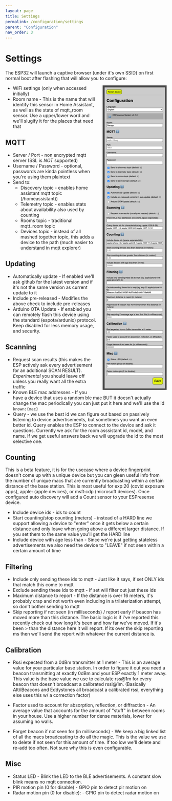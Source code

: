 ```yaml
---
layout: page
title: Settings
permalink: /configuration/settings
parent: "Configuration"
nav_order: 3
---
```


# Settings

The ESP32 will launch a captive browser (under it's own SSID) on first normal boot after flashing that will allow you to configure:

<div class="clearfix" markdown=1>

<img src="/images/settings_screenshot.png" style="float:right;margin-left:20px;width:200px">

* WiFi settings (only when accessed initially)
* Room name - This is the name that will identify this sensor in Home Assistant, as well as the state of mqtt_room sensor. Use a upper/lower word and we'll slugify it for the places that need that

## MQTT

* Server / Port - non encrypted mqtt server (SSL is *NOT* supported)
* Username / Password - optional, passwords are kinda pointless when you're using them plaintext
* Send to:
  * Discovery topic - enables home assistant mqtt topic (/homeassistant))
  * Telemetry topic - enables stats about availability also used by counting
  * Rooms topic - traditional mqtt_room topic
  * Devices topic - instead of all mashed together topic, this adds a device to the path (much easier to understand in mqtt explorer)

## Updating

* Automatically update - If enabled we'll ask github for the latest version and if it's not the same version as current update to it
* Include pre-released - Modifies the above check to include pre-releases
* Arduino OTA Update - If enabled you can remotely flash this device using the standard (espota/ardunio) protocol. Keep disabled for less memory usage, and security.

## Scanning

* Request scan results (this makes the ESP actively ask every advertisement for an additional SCAN RESULT). *Experimental* you should leave off unless you really want all the extra traffic
* Known BLE mac addresses - If you have a device that uses a random ble mac BUT it doesn't actually change the mac periodically you can just put it here and we'll use the id `known:{mac}`
* Query - we use the best id we can figure out based on passively listening to device advertisements, but sometimes you want an even better id. Query enables the ESP to connect to the device and ask it questions. Currently we ask for the room asssistant id, model, and name. If we get useful answers back we will upgrade the id to the most selective one.

## Counting

This is a beta feature, it is for the usecase where a device fingerprint doesn't come up with a unique device but you can gleen useful info from the number of unique macs that are currently broadcasting within a certain distance of the base station. This is most useful for exp:20 (covid exposure apps), apple: (apple devices), or msft:cdp (microsoft devices). Once configured auto discovery will add a Count sensor to your ESPresense device.

* Include device ids - ids to count
* Start counting/stop counting (meters) - instead of a HARD line we support allowing a device to "enter" once it gets below a certain distance and only leave when going above a different larger distance. If you set them to the same value you'll get the HARD line
* Include device with age less than - Since we're just getting stateless advertisements we also need the device to "LEAVE" if not seen within a certain amount of time

## Filtering

* Include only sending these ids to mqtt - Just like it says, if set ONLY ids that match this come to mqtt
* Exclude sending these ids to mqtt - If set will filter out just these ids
* Maximum distance to report - If the distance is over 16 meters, it's probably crap and not worth even including in a trilaterization attempt, so don't bother sending to mqtt
* Skip reporting if not seen (in milliseconds) / report early if beacon has moved more than this distance. The basic logic is if i've reported this recently check out how long it's been and how far we've moved. If it's been > than the distance here it will report. If its over the skip reporting ms then we'll send the report with whatever the current distance is.

## Calibration

* Rssi expected from a 0dBm transmitter at 1 meter - This is an average value for your particular base station. In order to figure it out you need a beacon transmitting at exactly 0dBm and your ESP exactly 1 meter away. This value is the base value we use to calculate rss@1m for every beacon that doesn't broadcast a calibrated rssi@1m. (Basically Alt/iBeacons and Eddystones all broadcast a calibrated rssi, everything else uses this w/ a correction factor)

* Factor used to account for absorption, reflection, or diffraction - An average value that accounts for the amount of "stuff" in between rooms in your house. Use a higher number for dense materials, lower for assuming no walls.

* Forget beacon if not seen for (in milliseconds) - We keep a big linked list of all the macs broadcasting to do all the magic.  This is the value we use to delete if not seen for this amount of time.  If too low we'll delete and re-add too often.  Not sure why this is even configurable.

## Misc

* Status LED - Blink the LED to the BLE advertisements.  A constant slow blink means no mqtt connection.
* PIR motion pin (0 for disable) - GPIO pin to detect pir motion on
* Radar motion pin (0 for disable): - GPIO pin to detect radar motion on

</div>
